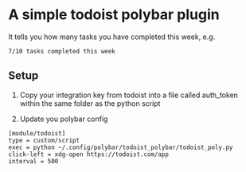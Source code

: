 # A simple todoist polybar plugin

It tells you how many tasks you have completed this week, e.g. 
```
7/10 tasks completed this week
```

## Setup
1. Copy your integration key from todoist into a file called auth_token within the same folder as the python script

2. Update you polybar config

```
[module/todoist]
type = custom/script
exec = python ~/.config/polybar/todoist_polybar/todoist_poly.py
click-left = xdg-open https://todoist.com/app
interval = 500
```
